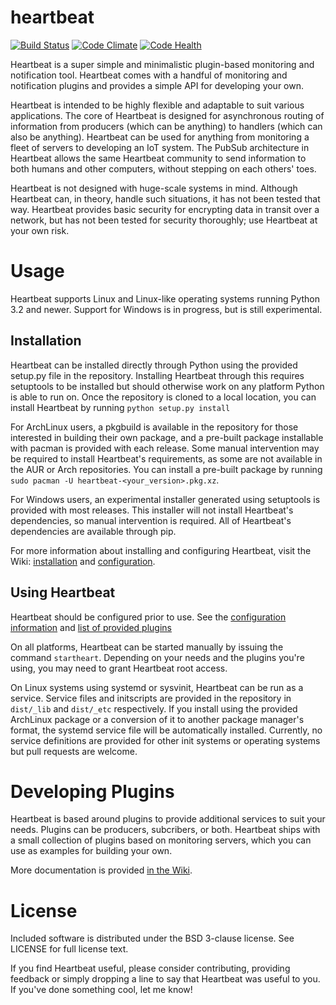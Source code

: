 heartbeat
============
[![Build Status](https://travis-ci.org/thenaterhood/heartbeat.svg?branch=master)](https://travis-ci.org/thenaterhood/heartbeat)
[![Code Climate](https://codeclimate.com/github/thenaterhood/heartbeat/badges/gpa.svg)](https://codeclimate.com/github/thenaterhood/heartbeat)
[![Code Health](https://landscape.io/github/thenaterhood/heartbeat/master/landscape.svg?style=flat)](https://landscape.io/github/thenaterhood/heartbeat/master)

Heartbeat is a super simple and minimalistic plugin-based monitoring and
notification tool. Heartbeat comes with a handful of monitoring and notification
plugins and provides a simple API for developing your own.

Heartbeat is intended to be highly flexible and adaptable to suit various
applications. The core of Heartbeat is designed for asynchronous routing of
information from producers (which can be anything) to handlers (which can
also be anything). Heartbeat can be used for anything from monitoring a fleet
of servers to developing an IoT system. The PubSub architecture in Heartbeat
allows the same Heartbeat community to send information to both humans and
other computers, without stepping on each others' toes.

Heartbeat is not designed with huge-scale systems in mind. Although Heartbeat
can, in theory, handle such situations, it has not been tested that way. Heartbeat
provides basic security for encrypting data in transit over a network, but has
not been tested for security thoroughly; use Heartbeat at your own risk.

# Usage
Heartbeat supports Linux and Linux-like operating systems running Python 3.2
and newer. Support for Windows is in progress, but is still experimental.

## Installation
Heartbeat can be installed directly through Python using the provided setup.py
file in the repository. Installing Heartbeat through this requires setuptools
to be installed but should otherwise work on any platform Python is able to
run on. Once the repository is cloned to a local location, you can install
Heartbeat by running `python setup.py install`

For ArchLinux users, a pkgbuild is available in the repository for those
interested in building their own package, and a pre-built package installable
with pacman is provided with each release. Some manual intervention may be
required to install Heartbeat's requirements, as some are not available in
the AUR or Arch repositories. You can install a pre-built package by running
`sudo pacman -U heartbeat-<your_version>.pkg.xz`.

For Windows users, an experimental installer generated using setuptools is
provided with most releases. This installer will not install Heartbeat's
dependencies, so manual intervention is required. All of Heartbeat's
dependencies are available through pip.

For more information about installing and configuring Heartbeat, visit the Wiki:
[installation](https://github.com/thenaterhood/heartbeat/wiki/Installation) and
[configuration](https://github.com/thenaterhood/heartbeat/wiki/Configuration).

## Using Heartbeat
Heartbeat should be configured prior to use. See the [configuration information](https://github.com/thenaterhood/heartbeat/wiki/Configuration) and
[list of provided plugins](https://github.com/thenaterhood/heartbeat/wiki/Packaged-Plugins)

On all platforms, Heartbeat can be started manually by issuing the command
`startheart`. Depending on your needs and the plugins you're using, you may
need to grant Heartbeat root access.

On Linux systems using systemd or sysvinit, Heartbeat can be run as a service.
Service files and initscripts are provided in the repository in `dist/_lib` and
`dist/_etc` respectively. If you install using the provided ArchLinux package
or a conversion of it to another package manager's format, the systemd service
file will be automatically installed. Currently, no service definitions are
provided for other init systems or operating systems but pull requests are
welcome.

# Developing Plugins
Heartbeat is based around plugins to provide additional services to suit
your needs. Plugins can be producers, subcribers, or both. Heartbeat ships
with a small collection of plugins based on monitoring servers, which you
can use as examples for building your own.

More documentation is provided
[in the Wiki](https://github.com/thenaterhood/heartbeat/wiki/Building-Plugins).

# License
Included software is distributed under the BSD 3-clause license. See LICENSE
for full license text.

If you find Heartbeat useful, please consider contributing, providing feedback
or simply dropping a line to say that Heartbeat was useful to you. If you've
done something cool, let me know!
